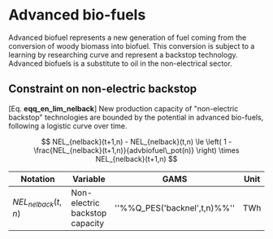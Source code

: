 # Advanced bio-fuels

Advanced biofuel represents a new generation of fuel coming from the conversion of
woody biomass into biofuel.
This conversion is subject to a learning by researching curve and represent a backstop technology.
Advanced biofuels is a substitute to oil in the non-electrical sector.   


## Constraint on non-electric backstop

[Eq. **eqq_en_lim_nelback**] 
New production capacity of "non-electric backstop" technologies are bounded by the potential in advanced bio-fuels, following a logistic curve over time.

$$
    NEL_{nelback}(t+1,n) - NEL_{nelback}(t,n) \le
    \left( 1 - \frac{NEL_{nelback}(t+1,n)}{advbiofuel\_pot(n)} \right) \times
    NEL_{nelback}(t+1,n)
$$

 | Notation             | Variable                       | GAMS                         | Unit | 
 | --------             | --------                       | ----                         | ---- | 
 | $NEL_{nelback}(t,n)$ | Non-electric backstop capacity | ''%%Q_PES('backnel',t,n)%%'' | TWh  | 

